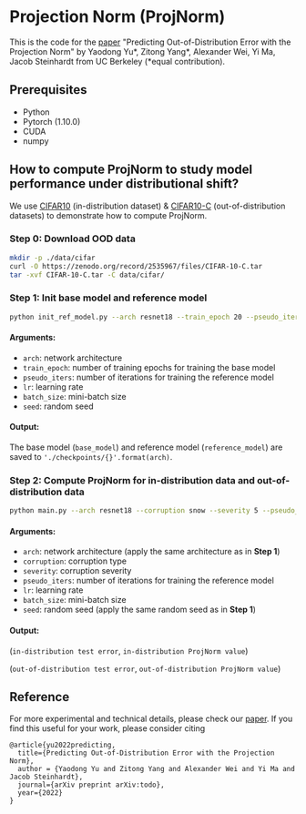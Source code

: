 # Projection Norm (ProjNorm)

This is the code for the [paper](https://arxiv.org/abs/todo) "Predicting Out-of-Distribution Error with the Projection Norm" by Yaodong Yu*, Zitong Yang*, Alexander Wei, Yi Ma, Jacob Steinhardt from UC Berkeley (*equal contribution).

## Prerequisites
* Python
* Pytorch (1.10.0)
* CUDA
* numpy


## How to compute ProjNorm to study model performance under distributional shift?
We use [CIFAR10](https://www.cs.toronto.edu/~kriz/cifar.html) (in-distribution dataset) & [CIFAR10-C](https://arxiv.org/abs/1903.12261) (out-of-distribution datasets) to demonstrate how to compute ProjNorm.

### Step 0: Download OOD data
```bash
mkdir -p ./data/cifar
curl -O https://zenodo.org/record/2535967/files/CIFAR-10-C.tar
tar -xvf CIFAR-10-C.tar -C data/cifar/
```

### Step 1: Init base model and reference model
```bash
python init_ref_model.py --arch resnet18 --train_epoch 20 --pseudo_iters 500 --lr 0.001 --batch_size 128 --seed 1
```
#### Arguments:
* ```arch```: network architecture
* ```train_epoch```: number of training epochs for training the base model
* ```pseudo_iters```: number of iterations for training the reference model
* ```lr```: learning rate
* ```batch_size```: mini-batch size
* ```seed```: random seed

#### Output:

The base model (```base_model```) and reference model (```reference_model```) are saved to ```'./checkpoints/{}'.format(arch)```.

### Step 2: Compute ProjNorm for in-distribution data and out-of-distribution data
```bash
python main.py --arch resnet18 --corruption snow --severity 5 --pseudo_iters 500 --lr 0.001 --batch_size 128 --seed 1
```
#### Arguments:
* ```arch```: network architecture (apply the same architecture as in **Step 1**)
* ```corruption```: corruption type
* ```severity```: corruption severity
* ```pseudo_iters```: number of iterations for training the reference model
* ```lr```: learning rate
* ```batch_size```: mini-batch size
* ```seed```: random seed (apply the same random seed as in **Step 1**)

#### Output:

(```in-distribution test error```, ```in-distribution ProjNorm value```)

(```out-of-distribution test error```, ```out-of-distribution ProjNorm value```)

## Reference
For more experimental and technical details, please check our [paper](https://arxiv.org/abs/todo). If you find this useful for your work, please consider citing
```
@article{yu2022predicting,
  title={Predicting Out-of-Distribution Error with the Projection Norm},
  author = {Yaodong Yu and Zitong Yang and Alexander Wei and Yi Ma and Jacob Steinhardt},
  journal={arXiv preprint arXiv:todo},
  year={2022}
}
```